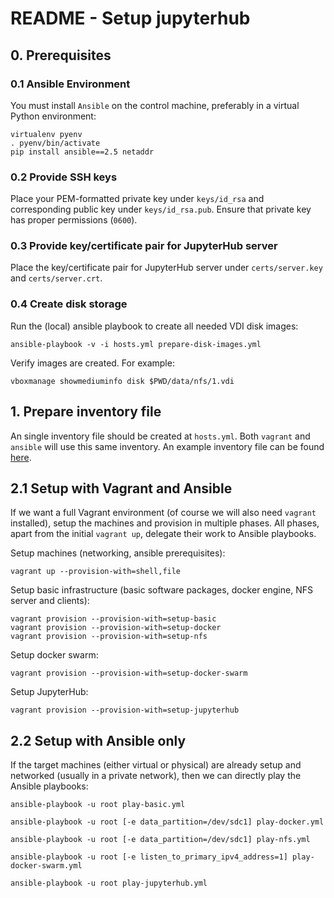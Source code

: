 # README - Setup jupyterhub #

## 0. Prerequisites ##

### 0.1 Ansible Environment ###

You must install `Ansible` on the control machine, preferably in a virtual Python environment:

    virtualenv pyenv
    . pyenv/bin/activate
    pip install ansible==2.5 netaddr

### 0.2 Provide SSH keys ###

Place your PEM-formatted private key under `keys/id_rsa` and corresponding public key under `keys/id_rsa.pub`. 
Ensure that private key has proper permissions (`0600`).  

### 0.3 Provide key/certificate pair for JupyterHub server ###

Place the key/certificate pair for JupyterHub server under `certs/server.key` and `certs/server.crt`. 

### 0.4 Create disk storage

Run the (local) ansible playbook to create all needed VDI disk images:

    ansible-playbook -v -i hosts.yml prepare-disk-images.yml

Verify images are created. For example:

    vboxmanage showmediuminfo disk $PWD/data/nfs/1.vdi

## 1. Prepare inventory file ##

An single inventory file should be created at `hosts.yml`. Both `vagrant` and `ansible` will use this same inventory.
An example inventory file can be found [here](hosts.yml.example).

## 2.1 Setup with Vagrant and Ansible ##

If we want a full Vagrant environment (of course we will also need `vagrant` installed), setup the machines and provision in multiple phases.
All phases, apart from the initial `vagrant up`, delegate their work to Ansible playbooks.

Setup machines (networking, ansible prerequisites):

    vagrant up --provision-with=shell,file
    
Setup basic infrastructure (basic software packages, docker engine, NFS server and clients):
    
    vagrant provision --provision-with=setup-basic
    vagrant provision --provision-with=setup-docker
    vagrant provision --provision-with=setup-nfs
    
Setup docker swarm: 

    vagrant provision --provision-with=setup-docker-swarm

Setup JupyterHub: 
    
    vagrant provision --provision-with=setup-jupyterhub

## 2.2 Setup with Ansible only ##

If the target machines (either virtual or physical) are already setup and networked (usually in a private network),
then we can directly play the Ansible playbooks:

    ansible-playbook -u root play-basic.yml
    
    ansible-playbook -u root [-e data_partition=/dev/sdc1] play-docker.yml
    
    ansible-playbook -u root [-e data_partition=/dev/sdc1] play-nfs.yml

    ansible-playbook -u root [-e listen_to_primary_ipv4_address=1] play-docker-swarm.yml
    
    ansible-playbook -u root play-jupyterhub.yml

